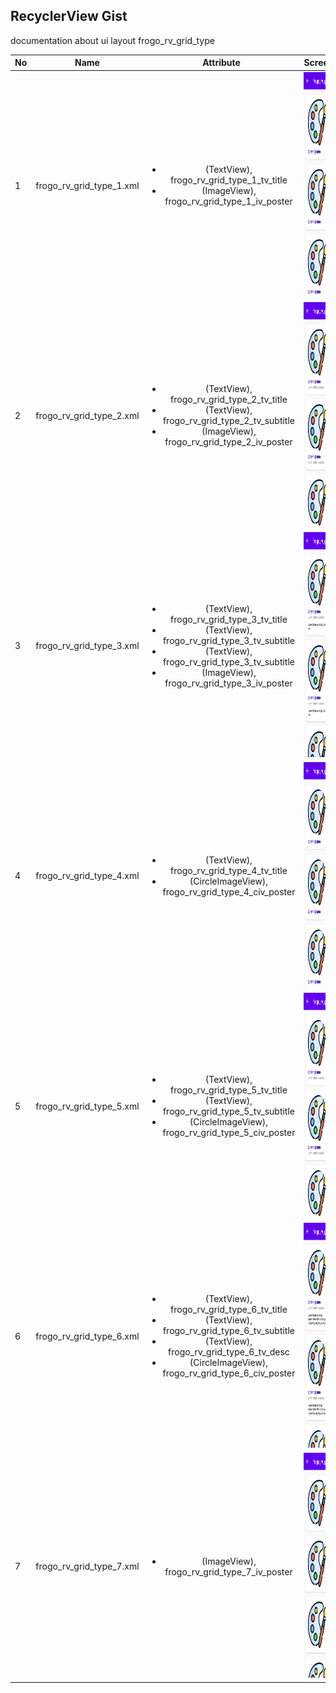 ## RecyclerView Gist
documentation about ui layout frogo_rv_grid_type

| No | Name                 | Attribute                   | Screenshoot              |
| -- | :------------------: | :-------------------------: | :-----------------------:|
| 1  | frogo_rv_grid_type_1.xml | <ul><li>(TextView), frogo_rv_grid_type_1_tv_title</li><li>(ImageView), frogo_rv_grid_type_1_iv_poster</li></ul> | <span align="center"><img width="200px" height="360px" src="image/ss_grid_type_1.png"></span> |
| 2  | frogo_rv_grid_type_2.xml | <ul><li>(TextView), frogo_rv_grid_type_2_tv_title</li><li>(TextView), frogo_rv_grid_type_2_tv_subtitle</li><li>(ImageView), frogo_rv_grid_type_2_iv_poster</li></ul> | <span align="center"><img width="200px" height="360px" src="image/ss_grid_type_2.png"></span> |
| 3  | frogo_rv_grid_type_3.xml | <ul><li>(TextView), frogo_rv_grid_type_3_tv_title</li><li>(TextView), frogo_rv_grid_type_3_tv_subtitle</li><li>(TextView), frogo_rv_grid_type_3_tv_subtitle</li><li>(ImageView), frogo_rv_grid_type_3_iv_poster</li></ul> | <span align="center"><img width="200px" height="360px" src="image/ss_grid_type_3.png"></span> |
| 4  | frogo_rv_grid_type_4.xml | <ul><li>(TextView), frogo_rv_grid_type_4_tv_title</li><li>(CircleImageView), frogo_rv_grid_type_4_civ_poster</li></ul> | <span align="center"><img width="200px" height="360px" src="image/ss_grid_type_4.png"></span> |
| 5  | frogo_rv_grid_type_5.xml | <ul><li>(TextView), frogo_rv_grid_type_5_tv_title</li><li>(TextView), frogo_rv_grid_type_5_tv_subtitle</li><li>(CircleImageView), frogo_rv_grid_type_5_civ_poster</li></ul> | <span align="center"><img width="200px" height="360px" src="image/ss_grid_type_5.png"></span> |
| 6  | frogo_rv_grid_type_6.xml | <ul><li>(TextView), frogo_rv_grid_type_6_tv_title</li><li>(TextView), frogo_rv_grid_type_6_tv_subtitle</li><li>(TextView), frogo_rv_grid_type_6_tv_desc</li><li>(CircleImageView), frogo_rv_grid_type_6_civ_poster</li></ul> | <span align="center"><img width="200px" height="360px" src="image/ss_grid_type_6.png"></span> |
| 7  | frogo_rv_grid_type_7.xml | <ul><li>(ImageView), frogo_rv_grid_type_7_iv_poster</li></ul> | <span align="center"><img width="200px" height="360px" src="image/ss_grid_type_7.png"></span> |
